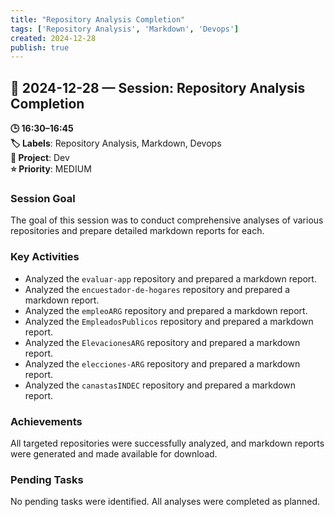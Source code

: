 ```yaml
---
title: "Repository Analysis Completion"
tags: ['Repository Analysis', 'Markdown', 'Devops']
created: 2024-12-28
publish: true
---
```


## 📅 2024-12-28 — Session: Repository Analysis Completion

**🕒 16:30–16:45**  
**🏷️ Labels**: Repository Analysis, Markdown, Devops  
**📂 Project**: Dev  
**⭐ Priority**: MEDIUM  


### Session Goal
The goal of this session was to conduct comprehensive analyses of various repositories and prepare detailed markdown reports for each.

### Key Activities
- Analyzed the `evaluar-app` repository and prepared a markdown report.
- Analyzed the `encuestador-de-hogares` repository and prepared a markdown report.
- Analyzed the `empleoARG` repository and prepared a markdown report.
- Analyzed the `EmpleadosPublicos` repository and prepared a markdown report.
- Analyzed the `ElevacionesARG` repository and prepared a markdown report.
- Analyzed the `elecciones-ARG` repository and prepared a markdown report.
- Analyzed the `canastasINDEC` repository and prepared a markdown report.

### Achievements
All targeted repositories were successfully analyzed, and markdown reports were generated and made available for download.

### Pending Tasks
No pending tasks were identified. All analyses were completed as planned.
